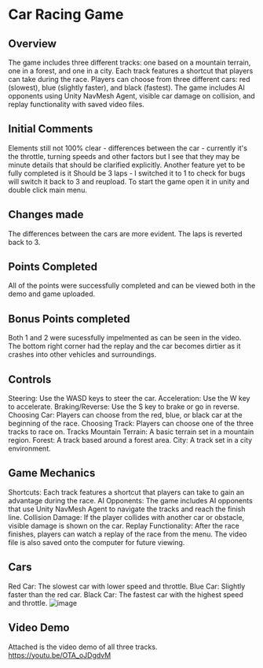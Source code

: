 #  Car Racing Game

## Overview
The game includes three different tracks: one based on a mountain terrain, one in a forest, and one in a city. Each track features a shortcut that players can take during the race. Players can choose from three different cars: red (slowest), blue (slightly faster), and black (fastest). The game includes AI opponents using Unity NavMesh Agent, visible car damage on collision, and replay functionality with saved video files.
## Initial Comments
Elements still not 100% clear - differences between the car - currently it's the throttle, turning speeds and other factors but I see that they may be minute details that should be clarified explicitly.
Another feature yet to be fully completed is it Should be 3 laps - I switched it to 1 to check for bugs will switch it back to 3 and reupload. 
To start the game open it in unity and double click main menu.
## Changes made
The differences between the cars are more evident.
The laps is reverted back to 3.
## Points Completed
All of the points were successfully completed and can be viewed both in the demo and game uploaded.
## Bonus Points completed
Both 1 and 2 were sucessfully impelmented as can be seen in the video. The bottom right corner had the replay and the car becomes dirtier as it crashes into other vehicles and surroundings.
## Controls
Steering: Use the WASD keys to steer the car.
Acceleration: Use the W key to accelerate.
Braking/Reverse: Use the S key to brake or go in reverse.
Choosing Car: Players can choose from the red, blue, or black car at the beginning of the race.
Choosing Track: Players can choose one of the three tracks to race on.
Tracks
Mountain Terrain: A basic terrain set in a mountain region.
Forest: A track based around a forest area.
City: A track set in a city environment.
## Game Mechanics
Shortcuts: Each track features a shortcut that players can take to gain an advantage during the race.
AI Opponents: The game includes AI opponents that use Unity NavMesh Agent to navigate the tracks and reach the finish line.
Collision Damage: If the player collides with another car or obstacle, visible damage is shown on the car.
Replay Functionality: After the race finishes, players can watch a replay of the race from the menu. The video file is also saved onto the computer for future viewing.
## Cars
Red Car: The slowest car with lower speed and throttle.
Blue Car: Slightly faster than the red car.
Black Car: The fastest car with the highest speed and throttle.
![image](https://github.com/meerak27/meerak27.github.io/assets/98391104/ec20140d-c693-431e-9783-c093b81811ec)
## Video Demo
Attached is the video demo of all three tracks. https://youtu.be/OTA_oJDgdvM 
